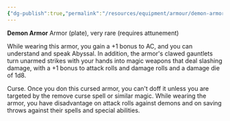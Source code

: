 ```yaml
---
{"dg-publish":true,"permalink":"/resources/equipment/armour/demon-armor/","title":"Demon Armor"}
---
```


**Demon Armor**
Armor (plate), very rare (requires attunement)

While wearing this armor, you gain a +1 bonus to AC, and you can understand and speak Abyssal. In addition, the armor's clawed gauntlets turn unarmed strikes with your hands into magic weapons that deal slashing damage, with a +1 bonus to attack rolls and damage rolls and a damage die of 1d8.

Curse. Once you don this cursed armor, you can't doff it unless you are targeted by the remove curse spell or similar magic. While wearing the armor, you have disadvantage on attack rolls against demons and on saving throws against their spells and special abilities.